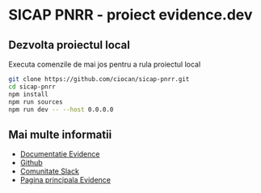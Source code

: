 # SICAP PNRR - proiect evidence.dev

## Dezvolta proiectul local

Executa comenzile de mai jos pentru a rula proiectul local

```bash
git clone https://github.com/ciocan/sicap-pnrr.git
cd sicap-pnrr
npm install
npm run sources
npm run dev -- --host 0.0.0.0
```

## Mai multe informatii

- [Documentatie Evidence](https://docs.evidence.dev/)
- [Github](https://github.com/evidence-dev/evidence)
- [Comunitate Slack](https://slack.evidence.dev/)
- [Pagina principala Evidence](https://www.evidence.dev)
